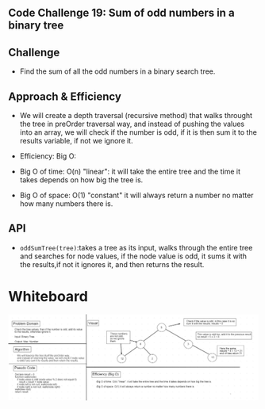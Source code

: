 ## Code Challenge 19: Sum of odd numbers in a binary tree

## Challenge

* Find the sum of all the odd numbers in a binary search tree. 

## Approach & Efficiency

* We will create a depth traversal (recursive method) that walks throught the tree in preOrder traversal way, and instead of pushing the values into an array, we will check if the number is odd, if it is then sum it to the results variable, if not we ignore it.

* Efficiency: Big O:

- Big O of time: O(n) "linear": it will take the entire tree and the time it takes depends on how big the tree is.

- Big O of space: O(1) "constant" it will always return a number no matter how many numbers there is.

## API

- `oddSumTree(tree)`:takes a tree as its input, walks through the entire tree and searches for node values, if the node value is odd, it sums it with the results,if not it ignores it, and then returns the result.

# Whiteboard
![oddSum](../../assets/oddSum.jpg)